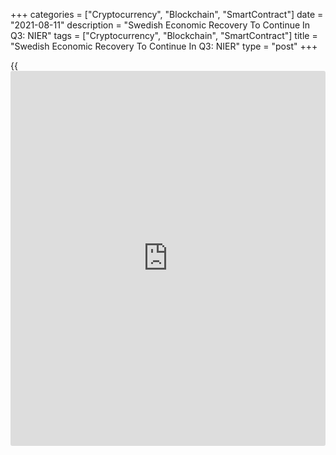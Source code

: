 +++
categories = ["Cryptocurrency", "Blockchain", "SmartContract"]
date = "2021-08-11"
description = "Swedish Economic Recovery To Continue In Q3: NIER"
tags = ["Cryptocurrency", "Blockchain", "SmartContract"]
title = "Swedish Economic Recovery To Continue In Q3: NIER"
type = "post"
+++

{{<iframe id="large-banner" src="https://www.bounty.group/#slide=16.0" width="100%" height="600" scrolling="no" style="border: 0px solid rgb(216, 221, 230); border-radius: 3px;">}}

Swedish economic recovery is set to continue in the third quarter as the
relaxation in pandemic restrictions boost household consumption, the
National Institute of Economic Research, or NIER, said in its economic
update, published on Wednesday.

Gross domestic product is forecast to grow 4.4 percent in 2021 and 3.6
percent in 2022. The outlook for 2021 was left unchanged, while the
projection for 2022 was lifted from 3.5 percent.

The think tank said "Eased pandemic restrictions contribute to
households increasing consumption significantly in the third quarter,
and the [economy][1] then makes a shot of joy."

"Thereafter, the recovery enters a calmer phase," the NIER said.

For comments and feedback [contact](https://www.playgroundfx.com/contact/): editorial@rtt[news](https://www.letsplayfx.com/blog/forex-news-website/).com

[Economic News][1]

 **What parts of the world are seeing the best (and worst) economic
performances lately? Click[here][2] to check out our [Econ Scorecard][2]
and find out! See up-to-the-moment [ranking](https://www.playgroundfx.com/blog/crypto-exchange-ranking/)s for the best and worst
performers in [GDP][3], [unemployment rate][4], [inflation][2] and much
more.**

   1. www.rtt[news](https://www.letsplayfx.com/blog/forex-news-website/).com/Content/EconomicNews.aspx
   2. www.rtt[news](https://www.letsplayfx.com/blog/forex-news-website/).com/economic-scorecard/world-rank/CPI/highest-performance.aspx
   3. www.rtt[news](https://www.letsplayfx.com/blog/forex-news-website/).com/economic-scorecard/world-rank/GDP/highest-performance.aspx
   4. www.rtt[news](https://www.letsplayfx.com/blog/forex-news-website/).com/economic-scorecard/world-rank/unemployment-rate/lowest-performance.aspx